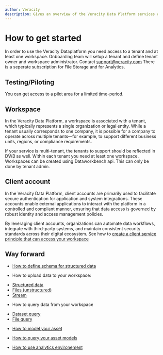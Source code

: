 ```yaml
---
author: Veracity
description: Gives an overview of the Veracity Data Platform services and related components.
---
```


# How to get started
In order to use the Veracity Dataplatform you need access to a tenant and at least one workspace. Onboarding team will setup a tenant and define tenant owner and workspace administrator. Contact support@veracity.com
There is a seperate subscription for File Storage and for Analytics.

## Testing/Piloting
You can get access to a pilot area for a limited time-period.

## Workspace
In the Veracity Data Platform, a workspace is associated with a tenant, which typically represents a single organization or legal entity.  While a tenant usually corresponds to one company, it is possible for a company to operate across multiple tenants—for example, to support different business units, regions, or compliance requirements.

If your service is multi-tenant, the tenants to support should be reflected in DWB as well. Within each tenant you need at least one workspace. Workspaces can be created using Dataworkbench api. This can only be done by tenant admin.

## Client account 
In the Veracity Data Platform, client accounts are primarily used to facilitate secure authentication for application and system integrations. These accounts enable external applications to interact with the platform in a controlled and compliant manner, ensuring that data access is governed by robust identity and access management policies.

By leveraging client accounts, organizations can automate data workflows, integrate with third-party systems, and maintain consistent security standards across their digital ecosystem.
See how to [create a client service principle that can access your workspace](https://developer.veracity.com/docs/section/dataworkbench/apimanagement)

## Way forward

* [How to define schema for structured data](https://developer.veracity.com/docs/section/dataplatform/schemamanagem)

* How to upload data to your workspace:
- [Structured data](https://developer.veracity.com/docs/section/dataplatform/storage/datasets)
- [Files (unstructured)](https://developer.veracity.com/docs/section/dataplatform/storage/files)
- [Stream](https://developer.veracity.com/docs/section/dataplatform/storage/streaming)

* How to query data from your workspace
- [Dataset query](https://developer.veracity.com/docs/section/dataplatform/query/datasetquery)
- [File query](https://developer.veracity.com/docs/section/dataplatform/query/filequery)

* [How to model your asset](https://developer.veracity.com/docs/section/dataplatform/mms/mmsintroduction)

* [How to query your asset models](https://developer.veracity.com/docs/section/dataplatform/mms/assetmodelquery)

* [How to use analytics environement](https://developer.veracity.com/docs/section/dataplatform/analytics/analyticsdevelopment)


